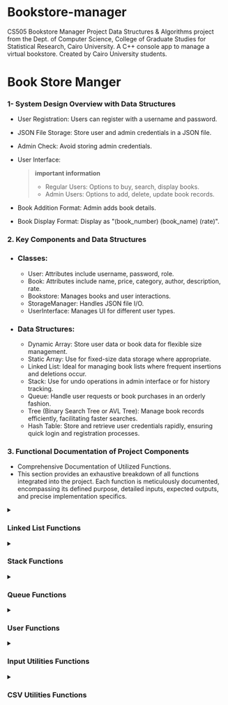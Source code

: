 # Bookstore-manager
CS505 Bookstore Manager Project  Data Structures &amp; Algorithms project from the Dept. of Computer Science, College of Graduate Studies for Statistical Research, Cairo University. A C++ console app to manage a virtual bookstore. Created by Cairo University students.


# Book Store Manger

### 1- System Design Overview with Data Structures
   - User Registration: Users can register with a username and password.

   - JSON File Storage: Store user and admin credentials in a JSON file.

   - Admin Check: Avoid storing admin credentials.

   - User Interface:

       > **important information**
       >
       > - Regular Users: Options to buy, search, display books.
       > - Admin Users: Options to add, delete, update book records.

   - Book Addition Format: Admin adds book details.

   - Book Display Format: Display as "(book_number) (book_name) (rate)".

### 2. Key Components and Data Structures
   - ### Classes:
        - User: Attributes include username, password, role.
        - Book: Attributes include name, price, category, author, description, rate.
        - Bookstore: Manages books and user interactions.
        - StorageManager: Handles JSON file I/O.
        - UserInterface: Manages UI for different user types.
   - ### Data Structures:

        - Dynamic Array: Store user data or book data for flexible size management.
        - Static Array: Use for fixed-size data storage where appropriate.
        - Linked List: Ideal for managing book lists where frequent insertions and deletions occur.
        - Stack: Use for undo operations in admin interface or for history tracking.
        - Queue: Handle user requests or book purchases in an orderly fashion.
        - Tree (Binary Search Tree or AVL Tree): Manage book records efficiently, facilitating faster searches.
        - Hash Table: Store and retrieve user credentials rapidly, ensuring quick login and registration processes.
    
### 3. Functional Documentation of Project Components

 - Comprehensive Documentation of Utilized Functions.
 - This section provides an exhaustive breakdown of all functions integrated into the project. Each function is meticulously documented, encompassing its defined purpose, detailed inputs, expected outputs, and precise implementation specifics.


[//]: # (Linked List Functions)

<details>
  <summary><h3><b>Linked List Functions</b></h3></summary>
   
  <details>
    <summary><i>Constructor</i></summary>
    
   ### LinkedListUtils<L>::LinkedListUtils() 
   - Purpose: Constructor initializing the linked list.
   - Inputs: None.
   - Outputs: None.
   - Initializes pointers head, cursor, and prev to nullptr.

   ### Implementation
   ```C++
   template <class L>
   LinkedListUtils<L>::LinkedListUtils() {
        head = nullptr;
        cursor = nullptr;
        prev = nullptr;
   }
   ```
  </details>
  
  <details>
    <summary><i>isEmpty</i></summary>
    
   ### bool LinkedListUtils<L>::isEmpty() const 
   - Purpose: Checks if the linked list is empty.
   - Inputs: None.
   - Outputs: Boolean indicating whether the list is empty or not.

   ### Implementation
   ```C++
    template <typename L>
    bool LinkedListUtils<L>::isEmpty() const {
       return head == nullptr;
    }
   ```
  </details> 

  <details>
    <summary><i>cursorIsEmpty</i></summary>
    
   ### bool LinkedListUtils<L>::currsorIsEmpty() const 
   - Purpose: Checks if the cursor is empty.
   - Inputs: None.
   - Outputs: Boolean indicating whether the cursor is empty or not.

   ### Implementation
   ```C++
    template <typename L>
    bool LinkedListUtils<L>::currsorIsEmpty() const {
       return cursor == nullptr;
    }
   ```
  </details> 

  <details>
    <summary><i>toFirst</i></summary>
     
   ### void LinkedListUtils<L>::toFirst()
   - Purpose: Moves the cursor to the beginning of the list.
   - Inputs: None.
   - Outputs: None.
       
   ### Implementation
   ```C++
    template <typename L>
    void LinkedListUtils<L>::toFirst() {
       cursor = head;
       prev = nullptr;
    }
   ```
  </details>

  <details>
    <summary><i>atFirst</i></summary>
     
   ### bool LinkedListUtils<L>::atFirst() const
   - Purpose: Checks if the cursor is at the beginning of the list.
   - Inputs: None.
   - Outputs: Boolean indicating if the cursor is at the beginning.
       
   ### Implementation
   ```C++
    template <typename L>
    bool LinkedListUtils<L>::atFirst() const {
        return cursor == head;
    }
   ```
  </details>

  <details>
    <summary><i>advance</i></summary>
     
   ### void LinkedListUtils<L>::advance()
   - Purpose: Moves the cursor to the next node in the list.
   - Inputs: None.
   - Outputs: None.
       
   ### Implementation
   ```C++
    template <typename L>
    void LinkedListUtils<L>::advance() {
       prev = cursor;
       cursor = cursor->next;
    }
   ```
  </details>

  <details>
    <summary><i>toEnd</i></summary>
     
   ### void LinkedListUtils<L>::toEnd()
   - Purpose: Moves the cursor to the end of the list.
   - Inputs: None.
   - Outputs: None.
       
   ### Implementation
   ```C++
    template <typename L>
    void LinkedListUtils<L>::toEnd() {
       toFirst();
       if (!isEmpty()) {
           while (cursor->next != nullptr)
               advance();
       }
   }
   ```
  </details>

  <details>
    <summary><i>atEnd</i></summary>
     
   ### bool LinkedListUtils<L>::atEnd() const
   - Purpose: Checks if the cursor is at the end of the list.
   - Inputs: None.
   - Outputs: Boolean indicating if the cursor is at the end.
       
   ### Implementation
   ```C++
    template <typename L>
    bool LinkedListUtils<L>::atEnd() const {
    if (isEmpty())
        return true;
    else if (currsorIsEmpty())
        return false;
    else
        return cursor->next == nullptr;
    }
   ```
  </details>

  <details>
    <summary><i>retrieveData</i></summary>
     
   ### void LinkedListUtils<L>::retrieveData(L& d) const
   - Purpose: Retrieves data from the current node.
   - Inputs: Reference to store retrieved data.
   - Outputs: None.
       
   ### Implementation
   ```C++
    template <typename L>
    void LinkedListUtils<L>::retrieveData(L& d) const {
        d = cursor->data;
    }
   ```
  </details>

  <details>
    <summary><i>retrieveData</i></summary>
     
   ### void LinkedListUtils<L>::retrieveData(L &d, int &k) const
   - Purpose: Retrieves data and key from the current node.
   - Inputs: References to store retrieved data and key.
   - Outputs: None.
       
   ### Implementation
   ```C++
    template <typename L>
    void LinkedListUtils<L>::retrieveData(L &d, int &k) const {
       d = cursor->data;
       k = cursor->key;
    }
   ```
  </details>

  <details>
    <summary><i>retrieveKey</i></summary>
     
   ### void LinkedListUtils<L>::retrieveKey(int &k) const
   - Purpose: Retrieves key from the current node.
   - Inputs: Reference to store retrieved key.
   - Outputs: None.
       
   ### Implementation
   ```C++
    template <typename L>
    void LinkedListUtils<L>::retrieveKey(int &k) const {
       k = cursor->key;
    }
   ```
  </details>

   <details>
    <summary><i>updateData</i></summary>
     
   ### void LinkedListUtils<L>::updateData(const L &d)
   - Purpose: Updates the data of the current node.
   - Inputs: New data to update.
   - Outputs: None.
       
   ### Implementation
   ```C++
    template <typename L>
    void LinkedListUtils<L>::updateData(const L &d) {
       cursor->data = d;
    }
   ```
  </details>

   <details>
    <summary><i>listSize</i></summary>
     
   ### int LinkedListUtils<L>::listSize() const
   - Purpose: Computes the size of the linked list.
   - Inputs: None.
   - Outputs: Integer representing the size of the list.
       
   ### Implementation
   ```C++
    template <typename L>
    int LinkedListUtils<L>::listSize() const {
        int count = 0;
        Node* temp = head;
        while (temp != nullptr) {
            count++;
            temp = temp->next;
        }
        return count;
    }
   ```
  </details>

   <details>
    <summary><i>insertFirst</i></summary>
     
   ### void LinkedListUtils<L>::insertFirst(const int &k, const L &d)
   - Purpose: Inserts a new node at the beginning of the list.
   - Inputs: Key and data for the new node.
   - Outputs: None.
       
   ### Implementation
   ```C++
    template <typename L>
    void LinkedListUtils<L>::insertFirst(const int &k, const L &d) {
        Node* temp = new Node;
        temp->key = k;
        temp->data = d;

        temp->next = head;

        head = temp;
        cursor = head;
        prev = nullptr;
    }
   ```
  </details>

   <details>
    <summary><i>insertAfter</i></summary>
     
   ### void LinkedListUtils<L>::insertAfter(const int &k, const L &d)
   - Purpose: Inserts a new node after the current node.
   - Inputs: Key and data for the new node.
   - Outputs: None.
       
   ### Implementation
   ```C++
    template <typename L>
    void LinkedListUtils<L>::insertAfter(const int &k, const L &d) {
        Node* temp = new Node;
        temp->key = k;
        temp->data = d;

        temp->next = cursor->next;
        cursor->next = temp;

        prev = cursor;
        cursor = temp;
    }
   ```
  </details>

  <details>
    <summary><i>insertBefore</i></summary>
     
   ### void LinkedListUtils<L>::insertBefore(const int &k, const L &d)
   - Purpose: Inserts a new node before the current node.
   - Inputs: Key and data for the new node.
   - Outputs: None.
       
   ### Implementation
   ```C++
    template <typename L>
    template <typename L>
    void LinkedListUtils<L>::insertBefore(const int &k, const L &d) {
        Node* temp = new Node;
        temp->key = k;
        temp->data = d;

        temp->next = cursor;
        prev->next = temp;

        cursor = temp;
    }
   ```
  </details>

  <details>
    <summary><i>insertEnd</i></summary>
     
   ### void LinkedListUtils<L>::insertEnd(const int &k, const L &d)
   - Purpose: Inserts a new node at the end of the list.
   - Inputs: Key and data for the new node.
   - Outputs: None.
       
   ### Implementation
   ```C++
    template <typename L>
    void LinkedListUtils<L>::insertEnd(const int &k, const L &d) {
        if (isEmpty())
            insertFirst(k, d);
        else {
            toEnd();
            insertAfter(k, d);
        }
    }
   ```
  </details>

  <details>
    <summary><i>deleteNode</i></summary>
     
   ### void LinkedListUtils<L>::deleteNode(const int &key)
   - Purpose: Deletes a node with a specified key from the list.
   - Inputs: Key of the node to be deleted.
   - Outputs: None.
       
   ### Implementation
   ```C++
    template <typename L>
    void LinkedListUtils<L>::deleteNode(const int &key) {
       // Node* temp = head;
       // Node* prev = nullptr;
       toFirst();
       // Case: List is empty
       if (cursor == nullptr) return;
   
       // Case: Node to delete is head
       if (cursor != nullptr && cursor->key == key) {
           head = cursor->next;   // Changed head
           delete cursor;         // free old head
           return;
       }
   
       // Search for the key to be deleted
       while (cursor != nullptr && cursor->key != key) {
           prev = cursor;
           cursor = cursor->next;
       }
   
       // If key was not present in linked list
       if (cursor == nullptr) return;
   
       // Unlink the node from linked list
       prev->next = cursor->next;
       delete cursor;
    }
   ```
  </details>

   <details>
    <summary><i>deleteNode</i></summary>
     
   ### void LinkedListUtils<L>::deleteNode()
   - Purpose: Deletes the current node.
   - Inputs: None.
   - Outputs: None.
       
   ### Implementation
   ```C++
    template <typename L>
    void LinkedListUtils<L>::deleteNode() {
      Node* temp;
      
      if (!currsorIsEmpty()){
          if (atFirst()) {
              temp = cursor;
              cursor = cursor->next;
              head = cursor;
              delete temp;
          } else {
              temp = cursor;
              cursor = cursor->next;
              prev->next = cursor;
              delete temp;
          }
      }
    }
   ```
  </details>

  <details>
    <summary><i>deleteFirst</i></summary>
     
   ### void LinkedListUtils<L>::deleteFirst()
   - Purpose: Deletes the first node in the list.
   - Inputs: None.
   - Outputs: None.
       
   ### Implementation
   ```C++
    template <typename L>
    void LinkedListUtils<L>::deleteFirst() {
      if (!isEmpty()) {
          toFirst();
          deleteNode();
      }
    }
   ```
  </details>

  <details>
    <summary><i>deleteEnd</i></summary>
     
   ### void LinkedListUtils<L>::deleteEnd()
   - Purpose: Deletes the last node in the list.
   - Inputs: None.
   - Outputs: None.
       
   ### Implementation
   ```C++
    template <typename L>
    void LinkedListUtils<L>::deleteEnd() {
      if (!isEmpty()) {
          toEnd();
          deleteNode();
      }
    }
   ```
  </details>

   <details>
    <summary><i>makeListEmpty</i></summary>
     
   ### void LinkedListUtils<L>::makeListEmpty()
   - Purpose: Empties the entire linked list.
   - Inputs: None.
   - Outputs: None.
       
   ### Implementation
   ```C++
    template <typename L>
   void LinkedListUtils<L>::makeListEmpty() {
      toFirst();
      while (!isEmpty())
          deleteNode();
   }
   ```
  </details>

<details>
    <summary><i>search</i></summary>
     
   ### bool LinkedListUtils<L>::search(const int &k)
   - Purpose: Searches for a node with a specified key in the list.
   - Inputs: Key to search for.
   - Outputs: Boolean indicating if the key was found.
       
   ### Implementation
   ```C++
    template <typename L>
   bool LinkedListUtils<L>::search(const int &k) {
      bool found = false;
      toFirst();
      while (!found && cursor != nullptr) {
          if (cursor->key == k)
              found = true;
          else
              advance();
      }
      return found;
   }
   ```
  </details>

  <details>
    <summary><i>orderInsert</i></summary>
     
   ### void LinkedListUtils<L>::orderInsert(const int &k, const L &d)
   - Purpose: Inserts a node in ascending order based on the key.
   - Inputs:  Key and data for the new node.
   - Outputs: None.
       
   ### Implementation
   ```C++
    template <typename L>
    void LinkedListUtils<L>::orderInsert(const int &k, const L &d) {
      toFirst();
      while (cursor != nullptr && cursor->key < k)
          advance();
      if (prev == nullptr)
          insertFirst(k, d);
      else
          insertBefore(k, d);
    }
   ```
  </details>

   <details>
    <summary><i>traverse</i></summary>
     
   ### void LinkedListUtils<L>::traverse()
   - Purpose: Traverses the list and prints the keys of all nodes.
   - Inputs:  None.
   - Outputs: None.
       
   ### Implementation
   ```C++
    template <typename L>
    void LinkedListUtils<L>::traverse() {
      toFirst();
      while (!currsorIsEmpty()) {
          cout << cursor->key; //<< " " << cursor->data << endl;
          advance();
      }
    }
   ```
  </details>

  <details>
       <summary><i>Destructor</i></summary>
        
   ### LinkedListUtils<L>::~LinkedListUtils()
   - Purpose: Destructor to free memory by making the list empty.
   - Inputs:  None.
   - Outputs: None.
          
   ### Implementation
   ```C++
      template <typename L>
      LinkedListUtils<L>::~LinkedListUtils() {
         makeListEmpty();
      }
   ```
   </details>
 
</details>

[//]: # (Stack Functions)

<details>
  <summary><h3><b>Stack Functions</b></h3></summary>
   
  <details>
    <summary><i>Constructor</i></summary>
    
   ### StackUtils<T>::StackUtils(int size) 
   - Purpose: Constructor for the Stack class with an argument specifying the size of the stack.
   - Inputs: Size of the stack.
   - Outputs: None.

   ### Implementation
   ```C++
   template <typename T>
   StackUtils<T>::StackUtils(int size) {
       stack_size = size;
       top = -1; /* top is -1 at the beginning */
       count = 0;
       stack = new T[stack_size];
   }
   ```
  </details>

  <details>
    <summary><i>Copy Constructor</i></summary>
    
   ### StackUtils<T>::StackUtils(const StackUtils<T> &original)
   - Purpose: Copy constructor to copy the original stack to a new one without changing the original stack.
   - Inputs: The original stack to be copied.
   - Outputs: None.

   ### Implementation
   ```C++
   template <typename T>
   StackUtils<T>::StackUtils(const StackUtils<T> &original) {
       stack_size = original.stack_size;
       top = original.top;
       count = original.count;
       stack = new T[stack_size]; /* allocate memory for the new stack */
       for (int i = 0; i <= stack_size; i++)
           stack[i] = original.stack[i];
   }
   ```
  </details>

  <details>
    <summary><i>push</i></summary>
    
   ### void StackUtils<T>::push(T data)
   - Purpose: Pushes a new element onto the stack.
   - Inputs: The new element to be pushed.
   - Outputs: None.

   ### Implementation
   ```C++
   template <typename T>
   void StackUtils<T>::push(T data) {
       if (stackIsFull()) {
           cout << "Stack is full\n";
       }
       else {
           /* we must ++ before assigning because top is -1 at the beginning */
           stack[++top] = data;
           count++;
       }
   }
   ```
  </details>

  <details>
    <summary><i>pop</i></summary>
    
   ### void StackUtils<T>::pop(T &data)
   - Purpose: Pops an element from the stack.
   - Inputs: Reference to store the popped element.
   - Outputs: None.

   ### Implementation
   ```C++
   template <typename T>
   void StackUtils<T>::pop(T &data) {
       if (stackIsEmpty()) {
           cout << "Stack is empty\n";
       }
       else {
           data = stack[top--];
           count--;
       }
   }
   ```
  </details>

  <details>
    <summary><i>stackTop</i></summary>
    
   ### void StackUtils<T>::stackTop(T &data) const
   - Purpose: Retrieves the top element of the stack without removing it.
   - Inputs: Reference to store the top element.
   - Outputs: None.

   ### Implementation
   ```C++
   template <typename T>
   void StackUtils<T>::stackTop(T &data) const {
       if (stackIsEmpty())
           cout << "Stack Underflow";
       else
           data = stack[top];
   }
   ```
  </details>

   <details>
    <summary><i>stackIsEmpty</i></summary>
    
   ### bool StackUtils<T>::stackIsEmpty() const
   - Purpose: Checks if the stack is empty.
   - Inputs:  None.
   - Outputs: Boolean indicating if the stack is empty.

   ### Implementation
   ```C++
   template <typename T>
   bool StackUtils<T>::stackIsEmpty() const {
       return top < 0; // or return (top == -1);
   }
   ```
  </details>

   <details>
    <summary><i>stackIsFull</i></summary>
    
   ### bool StackUtils<T>::stackIsFull() const
   - Purpose: Checks if the stack is full.
   - Inputs:  None.
   - Outputs: Boolean indicating if the stack is full.

   ### Implementation
   ```C++
   template <typename T>
   bool StackUtils<T>::stackIsFull() const {
       return (top >= (stack_size - 1)); // or return (top == stack_size - 1);
   }
   ```
  </details>

   <details>
    <summary><i>stackSize</i></summary>
    
   ### int StackUtils<T>::stackSize()
   - Purpose: Retrieves the size of the stack (number of elements).
   - Inputs:  None.
   - Outputs: Integer representing the size of the stack.

   ### Implementation
   ```C++
   template <typename T>
   int StackUtils<T>::stackSize() {
       return count;
   }
   ```
  </details>

  <details>
    <summary><i>Destructor</i></summary>
    
   ### StackUtils<T>::~StackUtils()
   - Purpose: Destructor to delete the stack from memory after program execution.
   - Inputs:  None.
   - Outputs: None.

   ### Implementation
   ```C++
   template <typename T>
   StackUtils<T>::~StackUtils() {
       delete [] stack;
   }
   ```
  </details>
   
</details>


[//]: # (Book Functions)



[//]: # (Queue Functions)


<details>
  <summary><h3><b>Queue Functions</b></h3></summary>
   
  <details>
    <summary><i>Constructor</i></summary>
    
   ### QueueUtils<T>::QueueUtils(int size) 
   - Purpose: Constructor for QueueUtils class.
   - Inputs: Size of the queue.
   - Outputs: None.

   ### Implementation
   ```C++
    template <typename T>
    QueueUtils<T>::QueueUtils(int size) {
        this->size = size;
        queue = new T[size];
        front = 0;
        rear = -1;
        count = 0;
    }
   ```
  </details>

   <details>
    <summary><i>Destructor</i></summary>
    
   ### QueueUtils<T>::~QueueUtils()
   - Purpose: Destructor for QueueUtils class.
   - Inputs: None.
   - Outputs: None.

   ### Implementation
   ```C++
     template <typename T>
     QueueUtils<T>::~QueueUtils() {
         delete[] queue;
     }
   ```
  </details>

   <details>
    <summary><i>Copy constructor</i></summary>
    
   ### QueueUtils<T>::QueueUtils(const QueueUtils<T> &q)
   - Purpose: Copy constructor for QueueUtils class.
   - Inputs: Another QueueUtils object.
   - Outputs: None.

   ### Implementation
   ```C++
       template <typename T>
       QueueUtils<T>::QueueUtils(const QueueUtils<T> &q) {
           size = q.size;
           queue = new T[size];
           front = q.front;
           rear = q.rear;
           count = q.count;
           for (int i = 0; i < size; i++) {
               queue[i] = q.queue[i];
           }
       }
   ```
  </details>

  <details>
    <summary><i>enqueue</i></summary>
    
   ### void QueueUtils<T>::enqueue(T item)
   - Purpose: Adds an element to the queue.
   - Inputs: Element to be added.
   - Outputs: None.

   ### Implementation
   ```C++
       template <typename T>
       void QueueUtils<T>::enqueue(T item) {
           if (isFull()) {
               std::cout << "Queue is full" << std::endl;
               return;
           }
           rear = (rear + 1) % size;
           queue[rear] = item;
           count++;
       }
   ```
  </details>

  <details>
    <summary><i>dequeue</i></summary>
    
   ### T QueueUtils<T>::dequeue()
   - Purpose: Removes and returns the element from the front of the queue.
   - Inputs: None.
   - Outputs: Element removed from the queue (default value if empty).

   ### Implementation
   ```C++
       template <typename T>
       T QueueUtils<T>::dequeue() {
           if (isEmpty()) {
               std::cout << "Queue is empty" << std::endl;
               return T(); // Return default value of T
           }
           T item = queue[front];
           front = (front + 1) % size;
           count--;
           return item;
       }
   ```
  </details>

   <details>
    <summary><i>isEmpty</i></summary>
    
   ### bool QueueUtils<T>::isEmpty() const
   - Purpose: Checks if the queue is empty.
   - Inputs: None.
   - Outputs: Boolean indicating if the queue is empty.

   ### Implementation
   ```C++
          template <typename T>
          bool QueueUtils<T>::isEmpty() const {
              return count == 0;
          }
   ```
  </details>

   <details>
    <summary><i>isFull</i></summary>
    
   ### bool QueueUtils<T>::isFull() const
   - Purpose: Checks if the queue is full.
   - Inputs: None.
   - Outputs: Boolean indicating if the queue is full.

   ### Implementation
   ```C++
       template <typename T>
       bool QueueUtils<T>::isFull() const {
           return count == size;
       }
   ```
  </details>

  <details>
    <summary><i>display</i></summary>
    
   ### void QueueUtils<T>::display() const
   - Purpose: Displays the elements in the queue.
   - Inputs: None.
   - Outputs: None (prints queue elements if not empty).

   ### Implementation
   ```C++
       template <typename T>
       void QueueUtils<T>::display() const {
           if (isEmpty()) {
               std::cout << "Queue is empty" << std::endl;
               return;
           }
           std::cout << "Queue: ";
           for (int i = front; i != rear; i = (i + 1) % size) {
               std::cout << queue[i] << " ";
           }
           std::cout << queue[rear] << std::endl;
       }
   ```
  </details>


 <details>
    <summary><i>getMax</i></summary>
    
   ### T QueueUtils<T>::getMax()
   - Purpose: Retrieves the maximum element in the queue.
   - Inputs: None.
   - Outputs: The maximum element in the queue.

   ### Implementation
   ```C++
       template <typename T>
       T QueueUtils<T>::getMax() {
           if (isEmpty()) {
               throw std::runtime_error("Queue is empty");
           }
      
           T maxElement = queue[front];
           for (int i = front; i != rear; i = (i + 1) % size) {
               if (queue[i] > maxElement) {
                   maxElement = queue[i];
               }
           }
      
           // Check the rear element
           if (queue[rear] > maxElement) {
               maxElement = queue[rear];
           }
      
           return maxElement;
       }
   ```
  </details>


</details>



[//]: # (User Functions)


<details>
  <summary><h3><b>User Functions</b></h3></summary>
   
  <details>
    <summary><i>Constructor</i></summary>
    
   ### User::User() 
   - Purpose: Constructor that loads user data from a CSV file.
   - Inputs: None.
   - Outputs: None.

   ### Implementation
   ```C++
    User::User() {
       loadFromCSV("database/users.csv");
     }
   ```
  </details>

   <details>
    <summary><i>Destructor</i></summary>
    
   ### User::~User()
   - Purpose: Destructor that saves user data to a CSV file and empties the user_node.
   - Inputs: None.
   - Outputs: None.

   ### Implementation
   ```C++
     User::~User() {
          saveToCSV("database/users.csv");
          user_node.makeListEmpty();
     }
   ```
  </details>

   <details>
    <summary><i>display</i></summary>
    
   ### bool User::display(string& username, string& job_title)
   - Purpose: Displays login or registration options for users.
   - Inputs: References to store username and job_title.
   - Outputs: Boolean indicating if the user was authenticated or registered.

   ### Implementation
   ```C++
   bool User::display(string& username, string& job_title) {
       string input, password;
       char ask = 'N';
       int choose = 0;
       bool found;
   
       do {
           choose = getValidNumber<int>("Select Authentication: \n1)Login \n2)Register a new Account\n");
           if (choose == 1) {
               cout << "Enter Username: ";
               getline(cin, username);
               cout << "Enter Password: ";
               getline(cin, password);
   
               found = serach(username, password);
               if (!found) {
                   if (serach(username)) {
                       // User exists, but password is incorrect
                       cout << "Incorrect password for existing user. Would you like to login again? (Y/N)" << endl;
                   } else {
                       // User does not exist
                       cout << "User Not Found. Would you like to login again? (Y/N)" << endl;
                   }
                   getline(cin, input);
                   ask = !input.empty() ? input[0] : 'N';
               } else {
                   UserData data;
                   user_node.retrieveData(data);
                   cout << "\n'" << data.username << "' Welcome To Our Bookstore \n";
                   return true;
               }
           } else if (choose == 2) {
               cout << "Please Enter the username: ";
               getline(cin, username);
               cout << "Enter Password: ";
               getline(cin, password);
               cout << "Please Enter your job title: ";
               getline(cin, job_title);
   
               if (username.empty() || password.empty() || job_title.empty()) {
                   cout << "Username or password cannot be empty. Would you like to try again? (Y/N)" << endl;
                   getline(cin, input);
                   ask = !input.empty() ? input[0] : 'N';
                   continue;
               }
   
               found = serach(username);
               if (found) {
                   cout << "This User Already Exists. Would you like to try logging in? (Y/N)" << endl;
                   getline(cin, input);
                   ask = !input.empty() ? input[0] : 'N';
                   if (ask == 'Y' || ask == 'y') {
                       continue; // Redirect to login
                   }
               } else {
                   insert(username, password, job_title);
                   cout << "\n'" << username << "' Welcome To Bookstore \n";
                   saveToCSV("database/users.csv");
                   return true;
               }
           }
       } while (ask == 'Y' || ask == 'y');
   
       return false;
   }
   ```
  </details>

  <details>
    <summary><i>insert</i></summary>
    
   ### void User::insert(const string& username, const string& password, const string& job_title)
   - Purpose: Inserts a new user into the user_node.
   - Inputs: Username, password, and job title of the new user.
   - Outputs: None.

   ### Implementation
   ```C++
   void User::insert(const string&username, const string&password, const string&job_title) {
       UserData data;
       int key = 0;
       if (!user_node.currsorIsEmpty()) {
           user_node.toEnd();
           user_node.retrieveKey(key);
       }
   
       key++;
       data.job_title = job_title;
       data.username = username;
       data.password = password;
       user_node.insertEnd(key, data);
       saveToCSV("database/users.csv");
   }
   ```
  </details>

  <details>
    <summary><i>search</i></summary>
    
   ### bool User::search(const string& username)
   - Purpose: Searches for a specific username in the user_node.
   - Inputs: Username to search.
   - Outputs: Boolean indicating if the username exists.

   ### Implementation
   ```C++
   bool User::serach(const string&username) {
       bool found = false;
       UserData data;
       user_node.toFirst();
       while (!user_node.currsorIsEmpty()) {
           user_node.retrieveData(data);
           if (data.username == username)
               return true;
   
           user_node.advance();
       }
       return found;
   }
   ```
  </details>

   <details>
    <summary><i>search</i></summary>
    
   ### bool User::search(const string& username, const string& password)
   - Purpose: Searches for a specific username and password combination in the user_node.
   - Inputs: Username and password to search.
   - Outputs: Boolean indicating if the username and password match.

   ### Implementation
   ```C++
   bool User::serach(const string&username, const string&password) {
       bool found = false;
       UserData data;
       user_node.toFirst();
       while (!user_node.currsorIsEmpty()) {
           user_node.retrieveData(data);
           if (data.username == username && data.password == password)
               return true;
   
           user_node.advance();
       }
       return found;
   }
   ```
  </details>

   <details>
    <summary><i>size</i></summary>
    
   ### int User::size()
   - Purpose: Retrieves the number of users in the user_node.
   - Inputs: None.
   - Outputs: Integer representing the number of users.

   ### Implementation
   ```C++
      int User::size() {
          return user_node.listSize();
      }
   ```
  </details>

  <details>
    <summary><i>loadFromCSV</i></summary>
    
   ### void User::loadFromCSV(const string& filename)
   - Purpose: Loads user data from a CSV file into the user_node.
   - Inputs: Filename of the CSV file.
   - Outputs: None.
   - 
   ### Implementation
   ```C++
     void User::loadFromCSV(const string& filename) {
      
          // skip the first line
          locale::global(locale("C"));
      
          std::string data[MAX_ROWS][USER_MAX_COLS];
          int rowCount, colCount;
      
          try {
              readCSV<USER_MAX_COLS>(filename, data, rowCount, colCount); // Template argument added
              for (int i = 0; i < rowCount; ++i) {
                  string username = data[i][0];
                  string password = data[i][1];
                  string job_title = data[i][2];
      
                  // Basic validation example
                  if (!username.empty() && !password.empty() && !job_title.empty()) {
                      insert(username, password, job_title);
                  }
              }
          } catch (const std::exception& e) {
              cerr << "Error reading file: " << e.what() << endl;
          }
      }
   ```
  </details>


 <details>
    <summary><i>saveToCSV</i></summary>
    
   ### void User::saveToCSV(const string& filename)
   - Purpose: Saves user data from the user_node to a CSV file.
   - Inputs: Filename of the CSV file.
   - Outputs: None.

   ### Implementation
   ```C++
       void User::saveToCSV(const string& filename) {
          std::string data[MAX_ROWS][USER_MAX_COLS];
          int rowCount = 0;
      
          user_node.toFirst();
          UserData userData;
          while (!user_node.currsorIsEmpty() && rowCount < MAX_ROWS) {
              user_node.retrieveData(userData);
              data[rowCount][0] = userData.username;
              data[rowCount][1] = userData.password;
              data[rowCount][2] = userData.job_title;
              rowCount++;
              user_node.advance();
          }
      
          writeCSV<USER_MAX_COLS>(filename, data, rowCount, USER_MAX_COLS); // Template argument added
      }
   ```
  </details>


</details>


[//]: # (Input Utilities Functions)


<details>
  <summary><h3><b>Input Utilities Functions</b></h3></summary>
   
  <details>
    <summary><i>getValidNumber</i></summary>
    
   ### T getValidNumber(const string& prompt)
   - Purpose: Prompts the user for input until a valid number of type T is entered.
   - Inputs: A prompt message to display to the user.
   - Outputs: The valid number of type T entered by the user.

   ### Implementation
   ```C++
   template <typename T>
   T getValidNumber(const string& prompt) {
       T number;
       string input;
       bool isValid = false;
   
       while (!isValid) {
           cout << prompt;
           getline(cin, input);
           stringstream ss(input);
   
           if (ss >> number && !(ss >> input)) { // Check if input is a number and nothing follows
               isValid = true;
           } else {
               cout << "Invalid input. Please enter a valid number.\n";
           }
       }
       return number;
   }
   ```
  </details>

   
</details>


[//]: # (CSV Utilities Functions)


<details>
  <summary><h3><b>CSV Utilities Functions</b></h3></summary>
   
  <details>
    <summary><i>writeCSV</i></summary>
    
   ### void writeCSV(const std::string& filename, const std::string data[][MAX_COLS], int rowCount, int colCount)
   - Purpose: Writes data in CSV format to the specified file.
   - Inputs:
     - filename: Name of the file to write data to.
     - data: Two-dimensional array containing the data to write.
     - rowCount: Number of rows in the data.
     - colCount: Number of columns in the data.
   - Outputs: None.

   ### Implementation
   ```C++
   template <size_t MAX_COLS>
   void writeCSV(const std::string& filename, const std::string data[][MAX_COLS], int rowCount, int colCount) {
       std::ofstream fileOut(filename);
       if (!fileOut.is_open()) {
           throw std::runtime_error("Error opening file for writing");
       }
   
       for (int i = 0; i < rowCount; ++i) {
           for (int j = 0; j < colCount; ++j) {
               fileOut << data[i][j];
               if (j < colCount - 1) fileOut << ",";
           }
           fileOut << "\n";
       }
   
       fileOut.close();
   }
   ```
  </details>

  <details>
    <summary><i>readCSV</i></summary>
    
   ### void readCSV(const std::string& filename, std::string data[][MAX_COLS], int& rowCount, int& colCount)
   - Purpose: Reads data in CSV format from the specified file.
   - Inputs:
     - filename: Name of the file to read data from.
     - data: Two-dimensional array to store the read data.
     - rowCount: Reference to store the number of rows read.
     - colCount: Reference to store the number of columns read.
   - Outputs: None.

   ### Implementation
   ```C++
   template <size_t MAX_COLS>
   void readCSV(const std::string& filename, std::string data[][MAX_COLS], int& rowCount, int& colCount) {
       std::ifstream fileIn(filename);
       if (!fileIn.is_open()) {
           throw std::runtime_error("Error opening file for reading");
       }
   
       std::string line;
       rowCount = 0;
   
       while (std::getline(fileIn, line) && rowCount < 100) { // Assuming max 100 rows
           std::istringstream ss(line);
           std::string cell;
           int col = 0;
   
           while (std::getline(ss, cell, ',') && col < MAX_COLS) {
               data[rowCount][col++] = cell;
           }
   
           if (col > 0) { // Ensure we have at least one column
               rowCount++;
           }
       }
   
       colCount = (rowCount > 0) ? MAX_COLS : 0; // Set colCount to MAX_COLS if we have at least one row
       fileIn.close();
   }
   ```
  </details>

   
</details>








